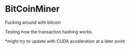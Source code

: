 # BitCoinMiner
Fucking around with bitcoin

Testing how the transaction hashing works.

*might try to update with CUDA acceleration at a later point

